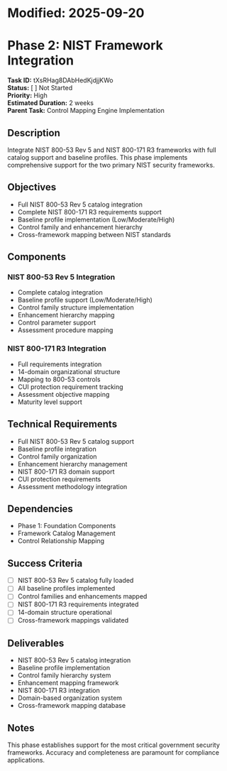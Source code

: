 # Modified: 2025-09-20

# Phase 2: NIST Framework Integration

**Task ID:** tXsRHag8DAbHedKjdjjKWo  
**Status:** [ ] Not Started  
**Priority:** High  
**Estimated Duration:** 2 weeks  
**Parent Task:** Control Mapping Engine Implementation

## Description
Integrate NIST 800-53 Rev 5 and NIST 800-171 R3 frameworks with full catalog support and baseline profiles. This phase implements comprehensive support for the two primary NIST security frameworks.

## Objectives
- Full NIST 800-53 Rev 5 catalog integration
- Complete NIST 800-171 R3 requirements support
- Baseline profile implementation (Low/Moderate/High)
- Control family and enhancement hierarchy
- Cross-framework mapping between NIST standards

## Components
### NIST 800-53 Rev 5 Integration
- Complete catalog integration
- Baseline profile support (Low/Moderate/High)
- Control family structure implementation
- Enhancement hierarchy mapping
- Control parameter support
- Assessment procedure mapping

### NIST 800-171 R3 Integration
- Full requirements integration
- 14-domain organizational structure
- Mapping to 800-53 controls
- CUI protection requirement tracking
- Assessment objective mapping
- Maturity level support

## Technical Requirements
- Full NIST 800-53 Rev 5 catalog support
- Baseline profile integration
- Control family organization
- Enhancement hierarchy management
- NIST 800-171 R3 domain support
- CUI protection requirements
- Assessment methodology integration

## Dependencies
- Phase 1: Foundation Components
- Framework Catalog Management
- Control Relationship Mapping

## Success Criteria
- [ ] NIST 800-53 Rev 5 catalog fully loaded
- [ ] All baseline profiles implemented
- [ ] Control families and enhancements mapped
- [ ] NIST 800-171 R3 requirements integrated
- [ ] 14-domain structure operational
- [ ] Cross-framework mappings validated

## Deliverables
- NIST 800-53 Rev 5 catalog integration
- Baseline profile implementation
- Control family hierarchy system
- Enhancement mapping framework
- NIST 800-171 R3 integration
- Domain-based organization system
- Cross-framework mapping database

## Notes
This phase establishes support for the most critical government security frameworks. Accuracy and completeness are paramount for compliance applications.
